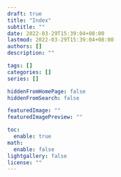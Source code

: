 ```yaml
---
draft: true
title: "Index"
subtitle: ""
date: 2022-03-29T15:39:04+08:00
lastmod: 2022-03-29T15:39:04+08:00
authors: []
description: ""

tags: []
categories: []
series: []

hiddenFromHomePage: false
hiddenFromSearch: false

featuredImage: ""
featuredImagePreview: ""

toc:
  enable: true
math:
  enable: false
lightgallery: false
license: ""
---
```


